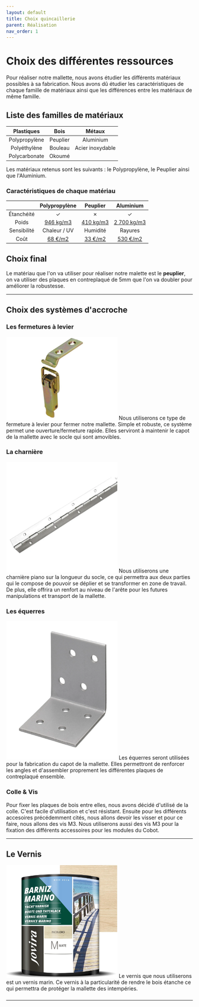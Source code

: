 ```yaml
---
layout: default
title: Choix quincaillerie
parent: Réalisation
nav_order: 1
---
```


# Choix des différentes ressources

Pour réaliser notre mallette, nous avons étudier les différents matériaux possibles à sa fabrication.
Nous avons dû étudier les caractéristiques de chaque famille de matériaux ainsi que les différences entre les matériaux de même famille.

## Liste des familles de matériaux

| Plastiques    | Bois     |      Métaux     |
| :-----------: | :------: | :-------------: |
| Polypropylène | Peuplier | Aluminium       |
| Polyéthylène  | Bouleau  | Acier inoxydable|
| Polycarbonate | Okoumé   |                 |

Les matériaux retenus sont les suivants : le Polypropylène, le Peuplier ainsi que l'Aluminium.

### Caractéristiques de chaque matériau

|             | Polypropylène |  Peuplier |  Aluminium  |
| :---------: | :-----------: | :-------: | :---------: |
| Étanchéité  |       ✓       |     ✗     |      ✓      |
|    Poids    |   [946 kg/m3](https://blogue.polyalto.com/les-plastiques-sont-ils-legers#:~:text=Polypropylène%20%3A%20946%20kg%2Fm3)   | [410 kg/m3](https://www.leroymerlin.fr/produits/menuiserie/panneau-planche-et-materiaux-bois/panneau-bois-agglomere-mdf/panneau-bois-recoupable/panneau-contreplaque-peuplier-ep-6-mm-x-l-150-x-60-cm-82707653.html) | [2 700 kg/m3](https://blogue.polyalto.com/les-plastiques-sont-ils-legers#:~:text=Aluminium%20%3A%202700%20kg%2Fm3) |
| Sensibilité |  Chaleur / UV |  Humidité |   Rayures   |  
| Coût |  [68 €/m2](https://www.polydis.fr/pp-extrude-gris-7032-2000x1000-mm-c2x40088463) |  [33 €/m2](https://www.leroymerlin.fr/produits/menuiserie/panneau-planche-et-materiaux-bois/panneau-bois-agglomere-mdf/panneau-bois-recoupable/panneau-contreplaque-peuplier-ep-6-mm-x-l-150-x-60-cm-82707653.html) |   [530 €/m2](https://fr.rs-online.com/web/p/feuilles-metalliques/7781661?cm_mmc=FR-PLA-DS3A-_-google-_-CSS_FR_FR_ePMax_Low-_--_-7781661&matchtype=&&gad_source=1&gclid=CjwKCAjwkuqvBhAQEiwA65XxQPn9M6ERE-UFnZ-qpu5_QKVQ-W7J1bDxwgeYIAuFi_Us82aQZu0H2hoC0rUQAvD_BwE&gclsrc=aw.ds) |

## Choix final

Le matériau que l'on va utiliser pour réaliser notre malette est le **peuplier**, on va utiliser des plaques en contreplaqué de 5mm que l'on va doubler pour améliorer la robustesse.

---

## Choix des systèmes d'accroche

### Les fermetures à levier

![photo fermeture à levier](../shared-assets/images/photo_fermeture_levier.jpg)
Nous utiliserons ce type de fermeture à levier pour fermer notre mallette. Simple et robuste, ce système permet une ouverture/fermeture rapide.
Elles serviront à maintenir le capot de la mallette avec le socle qui sont amovibles.

### La charnière

![photo charnière](../shared-assets/images/photo_charniere.jpg)
Nous utiliserons une charnière piano sur la longueur du socle, ce qui permettra aux deux parties qui le compose de pouvoir se déplier et se transformer en zone de travail.
De plus, elle offrira un renfort au niveau de l'arête pour les futures manipulations et transport de la mallette.

### Les équerres

![photo charnière](../shared-assets/images/photo_equerre.jpg)
Les équerres seront utilisées pour la fabrication du capot de la mallette.
Elles permettront de renforcer les angles et d'assembler proprement les différentes plaques de contreplaqué ensemble.

### Colle & Vis

Pour fixer les plaques de bois entre elles, nous avons décidé d'utilisé de la colle.
C'est facile d'utilisation et c'est résistant.
Ensuite pour les différents accesoires précédemment cités, nous allons devoir les visser et pour ce faire, nous allons des vis M3.
Nous utiliserons aussi des vis M3 pour la fixation des différents accessoires pour les modules du Cobot.

---

## Le Vernis

![photo vernis](../shared-assets/images/photo_vernis_bois.jpg)
Le vernis que nous utiliserons est un vernis marin.
Ce vernis à la particularité de rendre le bois étanche ce qui permettra de protéger la mallette des intempéries.

<style>
    img{
        width: 300px;
        height: auto;
    }
</style>

###

---